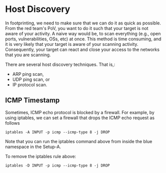 # Host Discovery

In footprinting, we need to make sure that we can do it as quick as possible.
From the red team's PoV, you want to do it such that your target is not aware of your activity.
A naive way would be, to scan everything (e.g., open ports, vulnerabilities, OSs, etc) at once.
This method is time consuming, and it is very likely that your target is aware of your scanning activity.
Consequently, your target can react and close your access to the networks that you are scanning.

There are several host discovery techniques.
That is,:

- ARP ping scan,
- UDP ping scan, or
- IP protocol scan.

## ICMP Timestamp

Sometimes, ICMP echo protocol is blocked by a firewall. For example, by using iptables, we can set a firewall that drops the ICMP echo request as follows

```
iptables -A INPUT -p icmp --icmp-type 8 -j DROP
```

Note that you can run the iptables command above from inside the blue namespace in the Setup-A.

To remove the iptables rule above:
```
iptables -D INPUT -p icmp --icmp-type 8 -j DROP
```




